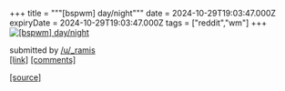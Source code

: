 +++
title = """[bspwm] day/night"""
date = 2024-10-29T19:03:47.000Z
expiryDate = 2024-10-29T19:03:47.000Z
tags = ["reddit","wm"]
+++
[![[bspwm] day/night](https://a.thumbs.redditmedia.com/EPKWDpsYJp_boVskxqHlFfhuHInkUq73Doi7KWGgR_8.jpg "[bspwm] day/night")](https://www.reddit.com/r/unixporn/comments/1gf2kbl/bspwm_daynight/)

submitted by [/u/\_ramis](https://www.reddit.com/user/_ramis)  
[\[link\]](https://www.reddit.com/gallery/1gf2kbl) [\[comments\]](https://www.reddit.com/r/unixporn/comments/1gf2kbl/bspwm_daynight/)

[[source]](https://www.reddit.com/r/unixporn/comments/1gf2kbl/bspwm_daynight/)
